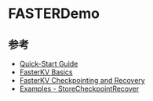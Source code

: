 # FASTERDemo

## 参考
- [Quick-Start Guide](https://microsoft.github.io/FASTER/docs/quick-start-guide/)
- [FasterKV Basics](https://microsoft.github.io/FASTER/docs/fasterkv-basics/)
- [FasterKV Checkpointing and Recovery](https://microsoft.github.io/FASTER/docs/fasterkv-recovery/)
- [Examples - StoreCheckpointRecover](https://github.com/microsoft/FASTER/tree/master/cs/samples/StoreCheckpointRecover)